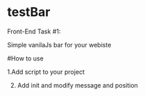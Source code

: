 # testBar
Front-End Task #1:

Simple vanilaJs bar for your webiste

#How to use

1.Add script to your project
<script src="widget.js"></script>

2. Add init and modify message and position
<script>
let myBar = ({
message: 'Your message',
position: 'top'//you can choose between top and bottom
});
</script>
